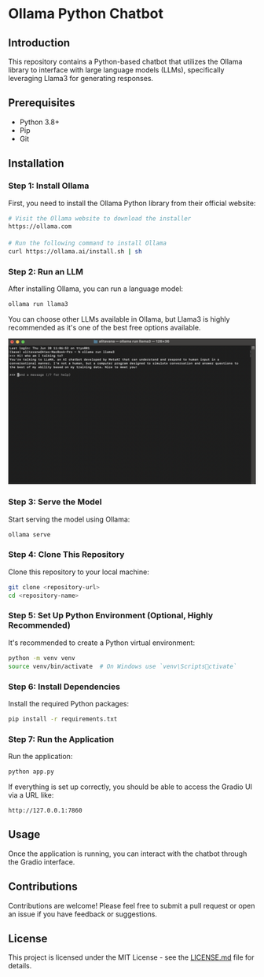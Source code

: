 
# Ollama Python Chatbot

## Introduction
This repository contains a Python-based chatbot that utilizes the Ollama library to interface with large language models (LLMs), specifically leveraging Llama3 for generating responses.

## Prerequisites
- Python 3.8+
- Pip
- Git

## Installation

### Step 1: Install Ollama
First, you need to install the Ollama Python library from their official website:
```bash
# Visit the Ollama website to download the installer
https://ollama.com

# Run the following command to install Ollama
curl https://ollama.ai/install.sh | sh
```

### Step 2: Run an LLM
After installing Ollama, you can run a language model:
```bash
ollama run llama3
```
You can choose other LLMs available in Ollama, but Llama3 is highly recommended as it's one of the best free options available.

![Alt text for the image](images/terminal.png)

### Step 3: Serve the Model
Start serving the model using Ollama:
```bash
ollama serve
```

### Step 4: Clone This Repository
Clone this repository to your local machine:
```bash
git clone <repository-url>
cd <repository-name>
```

### Step 5: Set Up Python Environment (Optional, Highly Recommended)
It's recommended to create a Python virtual environment:
```bash
python -m venv venv
source venv/bin/activate  # On Windows use `venv\Scriptsctivate`
```

### Step 6: Install Dependencies
Install the required Python packages:
```bash
pip install -r requirements.txt
```

### Step 7: Run the Application
Run the application:
```bash
python app.py
```

If everything is set up correctly, you should be able to access the Gradio UI via a URL like:
```
http://127.0.0.1:7860
```

## Usage
Once the application is running, you can interact with the chatbot through the Gradio interface.

## Contributions
Contributions are welcome! Please feel free to submit a pull request or open an issue if you have feedback or suggestions.

## License
This project is licensed under the MIT License - see the [LICENSE.md](LICENSE) file for details.
